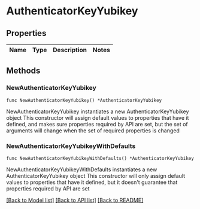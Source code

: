 # AuthenticatorKeyYubikey

## Properties

Name | Type | Description | Notes
------------ | ------------- | ------------- | -------------

## Methods

### NewAuthenticatorKeyYubikey

`func NewAuthenticatorKeyYubikey() *AuthenticatorKeyYubikey`

NewAuthenticatorKeyYubikey instantiates a new AuthenticatorKeyYubikey object
This constructor will assign default values to properties that have it defined,
and makes sure properties required by API are set, but the set of arguments
will change when the set of required properties is changed

### NewAuthenticatorKeyYubikeyWithDefaults

`func NewAuthenticatorKeyYubikeyWithDefaults() *AuthenticatorKeyYubikey`

NewAuthenticatorKeyYubikeyWithDefaults instantiates a new AuthenticatorKeyYubikey object
This constructor will only assign default values to properties that have it defined,
but it doesn't guarantee that properties required by API are set


[[Back to Model list]](../README.md#documentation-for-models) [[Back to API list]](../README.md#documentation-for-api-endpoints) [[Back to README]](../README.md)


